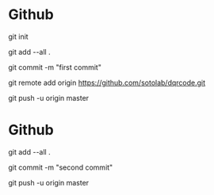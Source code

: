 # Github

git init

git add --all .

git commit -m "first commit"

git remote add origin https://github.com/sotolab/dqrcode.git

git push -u origin master

# Github
git add --all .

git commit -m "second commit"

git push -u origin master

